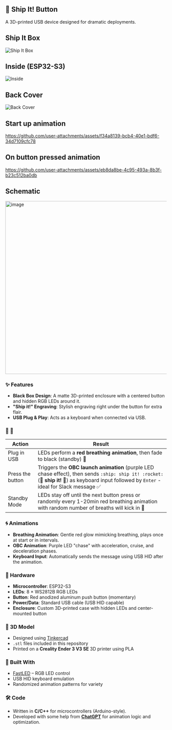 ## 🚀 Ship It! Button

A 3D-printed USB device designed for dramatic deployments.

## Ship It Box
![Ship It Box](https://github.com/user-attachments/assets/30700b1f-ec0a-4ca5-b91c-f6386e393e66)

## Inside (ESP32-S3)
![Inside](https://github.com/user-attachments/assets/86242750-ff22-465e-a882-d4e9c3609d0f)

## Back Cover
![Back Cover](https://github.com/user-attachments/assets/3225b654-8a4f-4e9f-9bf7-43d51b969906)

## Start up animation
https://github.com/user-attachments/assets/f34a8139-bcb4-40e1-bdf6-34d7109cfc78

## On button pressed animation
https://github.com/user-attachments/assets/eb8da8be-4c95-493a-8b3f-b23c512ba0db

## Schematic
<img width="601" height="539" alt="image" src="https://github.com/user-attachments/assets/c3218229-b406-46ed-9233-f086b9203eab" />


### ✨ Features



- **Black Box Design**: A matte 3D-printed enclosure with a centered button and hidden RGB LEDs around it.
- **"Ship it!" Engraving**: Stylish engraving right under the button for extra flair.
- **USB Plug & Play**: Acts as a keyboard when connected via USB.

### 🔧 🚥

| Action             | Result                                                                 |
|--------------------|------------------------------------------------------------------------|
| Plug in USB        | LEDs perform a **red breathing animation**, then fade to black (standby) 🚥 |
| Press the button   | Triggers the **OBC launch animation** (purple LED chase effect), then sends `:ship: ship it! :rocket:` (**🚢 ship it! 🚀**) as keyboard input followed by `Enter` - ideal for Slack message ✅ |
| Standby Mode       | LEDs stay off until the next button press or randomly every 1-20min red breathing animation with random number of breaths will kick in 🙂 |

### 🌀 Animations

- **Breathing Animation**: Gentle red glow mimicking breathing, plays once at start or in intervals.
- **OBC Animation**: Purple LED "chase" with acceleration, cruise, and deceleration phases.
- **Keyboard Input**: Automatically sends the message using USB HID after the animation.

### 🔩 Hardware

- **Microcontroller**: ESP32-S3
- **LEDs**: 8 × WS2812B RGB LEDs
- **Button**: Red anodized aluminum push button (momentary)
- **Power/Data**: Standard USB cable (USB HID capable)
- **Enclosure**: Custom 3D-printed case with hidden LEDs and center-mounted button

### 🧱 3D Model

- Designed using [Tinkercad](https://www.tinkercad.com/)
- `.stl` files included in this repository
- Printed on a **Creality Ender 3 V3 SE** 3D printer using PLA

### 🧠 Built With

- [FastLED](https://github.com/FastLED/FastLED) – RGB LED control
- USB HID keyboard emulation
- Randomized animation patterns for variety

### 🛠️ Code

- Written in **C/C++** for microcontrollers (Arduino-style).
- Developed with some help from **[ChatGPT](https://openai.com/chatgpt)** for animation logic and optimization.
